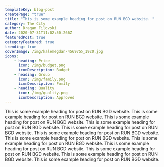 ```yaml
---
templateKey: blog-post
createPage: "true"
title: "This is some example heading for post on RUN BGD website. "
category: The City
author: Dragan Filovski
date: 2020-07-31T11:02:50.266Z
featuredPost: true
categoryFeatured: true
trending: true
coverImage: /img/kalemegdan-4569755_1920.jpg
icons:
    - heading: Price
      icon: /img/budget.png
      iconDescription: Budget
    - heading: Group
      icon: /img/family.png
      iconDescription: Family
    - heading: Quality
      icon: /img/quality.png
      iconDescription: Approved
---
```

This is some example heading for post on RUN BGD website. This is some example heading for post on RUN BGD website. This is some example heading for post on RUN BGD website. This is some example heading for post on RUN BGD website. This is some example heading for post on RUN BGD website. This is some example heading for post on RUN BGD website. This is some example heading for post on RUN BGD website. This is some example heading for post on RUN BGD website. This is some example heading for post on RUN BGD website. This is some example heading for post on RUN BGD website. This is some example heading for post on RUN BGD website. This is some example heading for post on RUN BGD website.